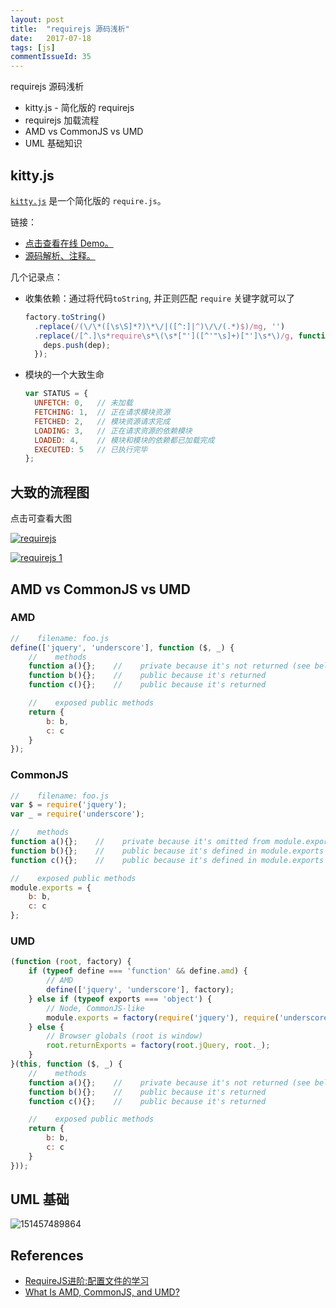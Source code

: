 ```yaml
---
layout: post
title:  "requirejs 源码浅析"
date:   2017-07-18
tags: [js]
commentIssueId: 35
---
```


requirejs 源码浅析
* kitty.js - 简化版的 requirejs
* requirejs 加载流程
* AMD vs CommonJS vs UMD
* UML 基础知识

## kitty.js
[`kitty.js`](https://github.com/zengjialuo/kittyjs/blob/master/src/kitty.js) 是一个简化版的 `require.js`。

链接：
* [点击查看在线 Demo。](https://zhoukekestar.github.io/drafts/requirejs/)
* [源码解析、注释。](https://github.com/zhoukekestar/drafts/blob/master/requirejs/kitty.js)

几个记录点：
* 收集依赖：通过将代码`toString`, 并正则匹配 `require` 关键字就可以了

  ```js
  factory.toString()
    .replace(/(\/\*([\s\S]*?)\*\/|([^:]|^)\/\/(.*)$)/mg, '')
    .replace(/[^.]\s*require\s*\(\s*["']([^'"\s]+)["']\s*\)/g, function(match, dep) {
      deps.push(dep);
    });
  ```
* 模块的一个大致生命

  ```js
  var STATUS = {
    UNFETCH: 0,   // 未加载
    FETCHING: 1,  // 正在请求模块资源
    FETCHED: 2,   // 模块资源请求完成
    LOADING: 3,   // 正在请求资源的依赖模块
    LOADED: 4,    // 模块和模块的依赖都已加载完成
    EXECUTED: 5   // 已执行完毕
  };
  ```

## 大致的流程图

点击可查看大图

[![requirejs](https://user-images.githubusercontent.com/7157346/28310938-9d8952b0-6be0-11e7-91c3-27ba012de58f.jpg)](https://user-images.githubusercontent.com/7157346/28310938-9d8952b0-6be0-11e7-91c3-27ba012de58f.jpg)

[![requirejs 1](https://user-images.githubusercontent.com/7157346/28357434-04c265d0-6c9e-11e7-95ba-9871515ff6e5.jpg)](https://user-images.githubusercontent.com/7157346/28357434-04c265d0-6c9e-11e7-95ba-9871515ff6e5.jpg)

## AMD vs CommonJS vs UMD

### AMD
```js
//    filename: foo.js
define(['jquery', 'underscore'], function ($, _) {
    //    methods
    function a(){};    //    private because it's not returned (see below)
    function b(){};    //    public because it's returned
    function c(){};    //    public because it's returned

    //    exposed public methods
    return {
        b: b,
        c: c
    }
});
```

### CommonJS
```js
//    filename: foo.js
var $ = require('jquery');
var _ = require('underscore');

//    methods
function a(){};    //    private because it's omitted from module.exports (see below)
function b(){};    //    public because it's defined in module.exports
function c(){};    //    public because it's defined in module.exports

//    exposed public methods
module.exports = {
    b: b,
    c: c
};
```

### UMD

```js
(function (root, factory) {
    if (typeof define === 'function' && define.amd) {
        // AMD
        define(['jquery', 'underscore'], factory);
    } else if (typeof exports === 'object') {
        // Node, CommonJS-like
        module.exports = factory(require('jquery'), require('underscore'));
    } else {
        // Browser globals (root is window)
        root.returnExports = factory(root.jQuery, root._);
    }
}(this, function ($, _) {
    //    methods
    function a(){};    //    private because it's not returned (see below)
    function b(){};    //    public because it's returned
    function c(){};    //    public because it's returned

    //    exposed public methods
    return {
        b: b,
        c: c
    }
}));
```

## UML 基础
![151457489864](https://user-images.githubusercontent.com/7157346/28311068-16f42ef4-6be1-11e7-8453-cf8f0b018b0c.jpg)


## References
* [RequireJS进阶:配置文件的学习](https://segmentfault.com/a/1190000002401665)
* [What Is AMD, CommonJS, and UMD?](http://davidbcalhoun.com/2014/what-is-amd-commonjs-and-umd/)
